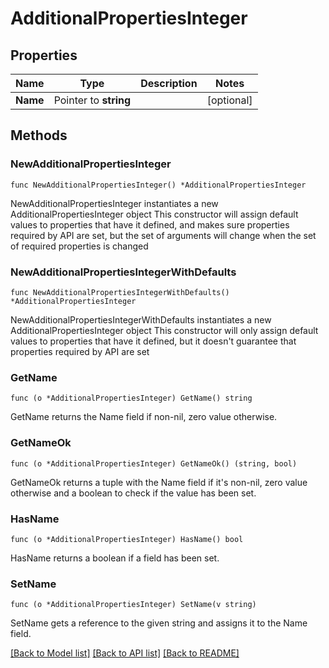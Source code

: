 # AdditionalPropertiesInteger

## Properties

Name | Type | Description | Notes
------------ | ------------- | ------------- | -------------
**Name** | Pointer to **string** |  | [optional] 

## Methods

### NewAdditionalPropertiesInteger

`func NewAdditionalPropertiesInteger() *AdditionalPropertiesInteger`

NewAdditionalPropertiesInteger instantiates a new AdditionalPropertiesInteger object
This constructor will assign default values to properties that have it defined,
and makes sure properties required by API are set, but the set of arguments
will change when the set of required properties is changed

### NewAdditionalPropertiesIntegerWithDefaults

`func NewAdditionalPropertiesIntegerWithDefaults() *AdditionalPropertiesInteger`

NewAdditionalPropertiesIntegerWithDefaults instantiates a new AdditionalPropertiesInteger object
This constructor will only assign default values to properties that have it defined,
but it doesn't guarantee that properties required by API are set

### GetName

`func (o *AdditionalPropertiesInteger) GetName() string`

GetName returns the Name field if non-nil, zero value otherwise.

### GetNameOk

`func (o *AdditionalPropertiesInteger) GetNameOk() (string, bool)`

GetNameOk returns a tuple with the Name field if it's non-nil, zero value otherwise
and a boolean to check if the value has been set.

### HasName

`func (o *AdditionalPropertiesInteger) HasName() bool`

HasName returns a boolean if a field has been set.

### SetName

`func (o *AdditionalPropertiesInteger) SetName(v string)`

SetName gets a reference to the given string and assigns it to the Name field.


[[Back to Model list]](../README.md#documentation-for-models) [[Back to API list]](../README.md#documentation-for-api-endpoints) [[Back to README]](../README.md)


